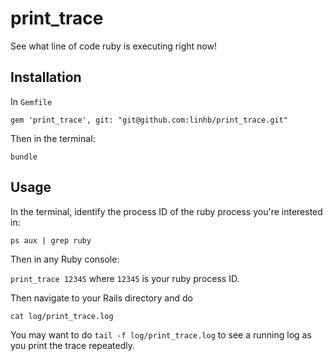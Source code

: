 print_trace
===========

See what line of code ruby is executing right now!

## Installation

In `Gemfile`

`gem 'print_trace', git: "git@github.com:linhb/print_trace.git"`

Then in the terminal:

`bundle`

## Usage

In the terminal, identify the process ID of the ruby process you're interested in:

`ps aux | grep ruby`

Then in any Ruby console:

`print_trace 12345` where `12345` is your ruby process ID.

Then navigate to your Rails directory and do

`cat log/print_trace.log`

You may want to do `tail -f log/print_trace.log` to see a running log as you print the trace repeatedly.
